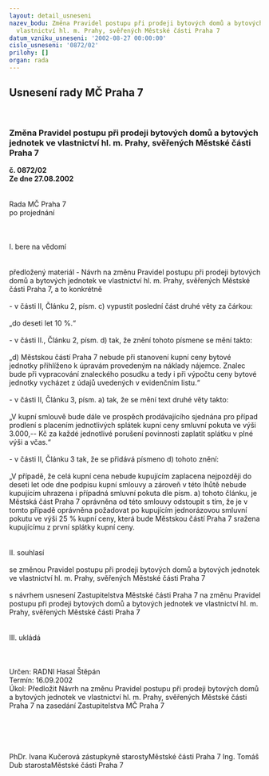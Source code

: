 ```yaml
---
layout: detail_usneseni
nazev_bodu: Změna Pravidel postupu při prodeji bytových domů a bytových jednotek ve
  vlastnictví hl. m. Prahy, svěřených Městské části Praha 7
datum_vzniku_usneseni: '2002-08-27 00:00:00'
cislo_usneseni: '0872/02'
prilohy: []
organ: rada
---
```

<div id="ucUsn_pList" class="usn">
	<span><h2>Usnesení rady MČ Praha 7 </h2>
<br></span><div class="standBody">
<span><h3>Změna Pravidel postupu při prodeji bytových domů a bytových jednotek ve vlastnictví hl. m. Prahy, svěřených Městské části Praha 7</h3></span><div class="center">
		<strong>č. 0872/02</strong><br>
	</div>
<div class="center">
		<strong>Ze dne 27.08.2002</strong><br><br>
	</div>
<br>Rada MČ Praha 7<br>po projednání<br><br><br><br>I.	bere na vědomí<br><br> <br>předložený materiál - Návrh na změnu Pravidel postupu při prodeji bytových domů a bytových jednotek ve vlastnictví hl. m. Prahy, svěřených Městské části Praha 7, a to konkrétně <br><br>- v části II, Článku 2, písm. c) vypustit poslední část druhé věty za čárkou:<br><br>„do deseti let 10 %.“<br><br>- v části II., Článku 2,  písm. d) tak, že znění tohoto písmene se mění takto:<br><br>„d) Městskou částí Praha 7 nebude při stanovení kupní ceny bytové jednotky přihlíženo k úpravám provedeným na náklady nájemce. Znalec bude při vypracování znaleckého posudku a tedy i při výpočtu ceny bytové jednotky vycházet z údajů uvedených v evidenčním listu.“<br><br>- v části II, Článku 3, písm. a) tak, že se mění text druhé věty takto: <br><br>„V kupní smlouvě bude dále ve prospěch prodávajícího sjednána pro případ prodlení s placením jednotlivých splátek kupní ceny smluvní pokuta ve výši 3.000,-- Kč za každé jednotlivé porušení povinnosti zaplatit splátku v plné výši a včas.“ <br><br>- v části II,  Článku 3 tak, že se přidává písmeno d) tohoto znění:<br><br>„V případě, že celá kupní cena nebude kupujícím zaplacena nejpozději do deseti let ode dne podpisu kupní smlouvy a zároveň v této lhůtě nebude kupujícím uhrazena i případná smluvní pokuta dle písm. a) tohoto článku, je Městská část Praha 7 oprávněna od této smlouvy odstoupit s tím, že je v tomto případě oprávněna požadovat po kupujícím jednorázovou smluvní pokutu ve výši 25 % kupní ceny, která bude Městskou částí Praha 7 sražena kupujícímu z první splátky kupní ceny. <br><br><br>II.	souhlasí <br><br>se změnou Pravidel postupu při prodeji bytových domů a bytových jednotek ve vlastnictví hl. m. Prahy, svěřených Městské části Praha 7<br><br>s návrhem usnesení Zastupitelstva Městské části Praha 7 na změnu Pravidel postupu při prodeji bytových domů a bytových jednotek ve vlastnictví hl. m. Prahy, svěřených Městské části Praha 7<br><br><br>III.	ukládá <br><br><br> <br>Určen:	RADNI Hasal Štěpán<br>Termín: 16.09.2002<br>Úkol:	Předložit Návrh na změnu Pravidel postupu při prodeji bytových domů a bytových jednotek ve vlastnictví hl. m. Prahy, svěřených Městské části Praha 7 na zasedání Zastupitelstva MČ Praha 7<br> <br><br><br><br>	<br>PhDr. Ivana Kučerová zástupkyně starostyMěstské části Praha 7	Ing. Tomáš Dub starostaMěstské části Praha 7<br>	<br><br>
</div>
</div>